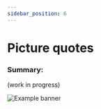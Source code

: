 ```yaml
---
sidebar_position: 6
---
```


# Picture quotes

### Summary:

(work in progress)

![Example banner](static/img/quotes/)


